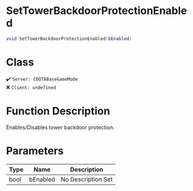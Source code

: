 # SetTowerBackdoorProtectionEnabled
```lua
void SetTowerBackdoorProtectionEnabled(bEnabled)
```
# Class
✔️ `Server: CDOTABaseGameMode`  
❌ `Client: undefined`  

# Function Description
Enables/Disables tower backdoor protection.
# Parameters
Type|Name|Description
--|--|--
bool|bEnabled|No Description Set
